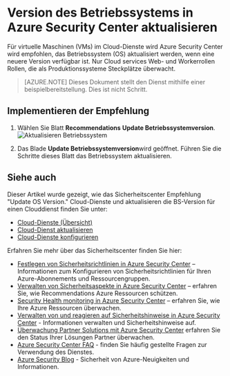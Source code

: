 <properties
   pageTitle="Betriebssystem Aktualisierungsversion in Azure Security Center | Microsoft Azure"
   description="Dieser Artikel veranschaulicht die Empfehlung Azure Security Center **Updates Betriebssystemversion**implementieren."
   services="security-center"
   documentationCenter="na"
   authors="TerryLanfear"
   manager="MBaldwin"
   editor=""/>

<tags
   ms.service="security-center"
   ms.devlang="na"
   ms.topic="article"
   ms.tgt_pltfrm="na"
   ms.workload="na"
   ms.date="07/29/2016"
   ms.author="terrylan"/>

# <a name="update-os-version-in-azure-security-center"></a>Version des Betriebssystems in Azure Security Center aktualisieren

Für virtuelle Maschinen (VMs) im Cloud-Dienste wird Azure Security Center wird empfohlen, das Betriebssystem (OS) aktualisiert werden, wenn eine neuere Version verfügbar ist.  Nur Cloud services Web- und Workerrollen Rollen, die als Produktionssysteme Steckplätze überwacht.

> [AZURE.NOTE] Dieses Dokument stellt den Dienst mithilfe einer beispielbereitstellung.  Dies ist nicht Schritt.

## <a name="implement-the-recommendation"></a>Implementieren der Empfehlung

1. Wählen Sie Blatt **Recommendations** **Update Betriebssystemversion**.
![Aktualisieren Betriebssystem][1]

2. Das Blade **Update Betriebssystemversion**wird geöffnet. Führen Sie die Schritte dieses Blatt das Betriebssystem aktualisieren.

## <a name="see-also"></a>Siehe auch

Dieser Artikel wurde gezeigt, wie das Sicherheitscenter Empfehlung "Update OS Version." Cloud-Dienste und aktualisieren die BS-Version für einen Clouddienst finden Sie unter:

- [Cloud-Dienste (Übersicht)](../cloud-services/cloud-services-choose-me.md)
- [Cloud-Dienst aktualisieren](../cloud-services/cloud-services-update-azure-service.md)
- [Cloud-Dienste konfigurieren](../cloud-services/cloud-services-how-to-configure-portal.md)

Erfahren Sie mehr über das Sicherheitscenter finden Sie hier:

- [Festlegen von Sicherheitsrichtlinien in Azure Security Center](security-center-policies.md) – Informationen zum Konfigurieren von Sicherheitsrichtlinien für Ihren Azure-Abonnements und Ressourcengruppen.
- [Verwalten von Sicherheitsaspekte in Azure Security Center](security-center-recommendations.md) – erfahren Sie, wie Recommendations Azure Ressourcen schützen.
- [Security Health monitoring in Azure Security Center](security-center-monitoring.md) – erfahren Sie, wie Ihre Azure Ressourcen überwachen.
- [Verwalten von und reagieren auf Sicherheitshinweise in Azure Security Center](security-center-managing-and-responding-alerts.md) - Informationen verwalten und Sicherheitshinweise auf.
- [Überwachung Partner Solutions mit Azure Security Center](security-center-partner-solutions.md) erfahren Sie den Status Ihrer Lösungen Partner überwachen.
- [Azure Security Center FAQ](security-center-faq.md) - finden Sie häufig gestellte Fragen zur Verwendung des Dienstes.
- [Azure Security Blog](http://blogs.msdn.com/b/azuresecurity/) - Sicherheit von Azure-Neuigkeiten und Informationen.

<!--Image references-->
[1]: ./media/security-center-update-os-version/update-os-version.png
